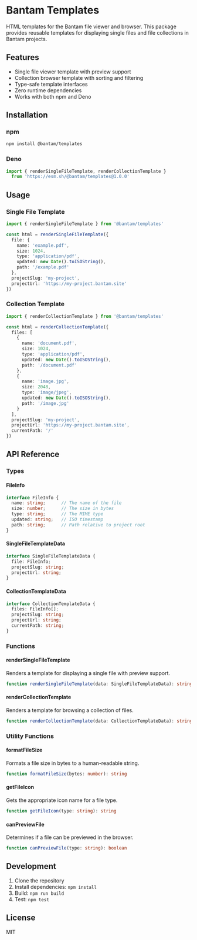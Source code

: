# Bantam Templates

HTML templates for the Bantam file viewer and browser. This package provides reusable templates for displaying single files and file collections in Bantam projects.

## Features

- Single file viewer template with preview support
- Collection browser template with sorting and filtering
- Type-safe template interfaces
- Zero runtime dependencies
- Works with both npm and Deno

## Installation

### npm

```bash
npm install @bantam/templates
```

### Deno

```typescript
import { renderSingleFileTemplate, renderCollectionTemplate } 
  from 'https://esm.sh/@bantam/templates@1.0.0'
```

## Usage

### Single File Template

```typescript
import { renderSingleFileTemplate } from '@bantam/templates'

const html = renderSingleFileTemplate({
  file: {
    name: 'example.pdf',
    size: 1024,
    type: 'application/pdf',
    updated: new Date().toISOString(),
    path: '/example.pdf'
  },
  projectSlug: 'my-project',
  projectUrl: 'https://my-project.bantam.site'
})
```

### Collection Template

```typescript
import { renderCollectionTemplate } from '@bantam/templates'

const html = renderCollectionTemplate({
  files: [
    {
      name: 'document.pdf',
      size: 1024,
      type: 'application/pdf',
      updated: new Date().toISOString(),
      path: '/document.pdf'
    },
    {
      name: 'image.jpg',
      size: 2048,
      type: 'image/jpeg',
      updated: new Date().toISOString(),
      path: '/image.jpg'
    }
  ],
  projectSlug: 'my-project',
  projectUrl: 'https://my-project.bantam.site',
  currentPath: '/'
})
```

## API Reference

### Types

#### FileInfo

```typescript
interface FileInfo {
  name: string;      // The name of the file
  size: number;      // The size in bytes
  type: string;      // The MIME type
  updated: string;   // ISO timestamp
  path: string;      // Path relative to project root
}
```

#### SingleFileTemplateData

```typescript
interface SingleFileTemplateData {
  file: FileInfo;
  projectSlug: string;
  projectUrl: string;
}
```

#### CollectionTemplateData

```typescript
interface CollectionTemplateData {
  files: FileInfo[];
  projectSlug: string;
  projectUrl: string;
  currentPath: string;
}
```

### Functions

#### renderSingleFileTemplate

Renders a template for displaying a single file with preview support.

```typescript
function renderSingleFileTemplate(data: SingleFileTemplateData): string
```

#### renderCollectionTemplate

Renders a template for browsing a collection of files.

```typescript
function renderCollectionTemplate(data: CollectionTemplateData): string
```

### Utility Functions

#### formatFileSize

Formats a file size in bytes to a human-readable string.

```typescript
function formatFileSize(bytes: number): string
```

#### getFileIcon

Gets the appropriate icon name for a file type.

```typescript
function getFileIcon(type: string): string
```

#### canPreviewFile

Determines if a file can be previewed in the browser.

```typescript
function canPreviewFile(type: string): boolean
```

## Development

1. Clone the repository
2. Install dependencies: `npm install`
3. Build: `npm run build`
4. Test: `npm test`

## License

MIT 